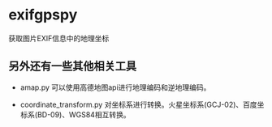 # exifgpspy
获取图片EXIF信息中的地理坐标

## 另外还有一些其他相关工具
+ amap.py 可以使用高德地图api进行地理编码和逆地理编码。

+ coordinate_transform.py 对坐标系进行转换。火星坐标系(GCJ-02)、百度坐标系(BD-09)、WGS84相互转换。
